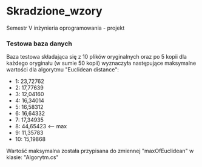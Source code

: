# Skradzione_wzory
 Semestr V inżynieria oprogramowania - projekt
 
### Testowa baza danych
Baza testowa składająca się z 10 plików oryginalnych oraz po 5 kopii dla każdego oryginału (w sumie 50 kopii) wyznaczyła następujące maksymalne wartości dla algorytmu "Euclidean distance":
 - 1: 23,72762
 - 2: 17,77639
 - 3: 12,04160
 - 4: 16,34014
 - 5: 16,58312
 - 6: 16,64332
 - 7: 17,34935
 - 8: 44,65423 <-- max
 - 9: 11,35783
 - 10: 15,19868

Wartość maksymalna została przypisana do zmiennej "maxOfEuclidean" w klasie: "Algorytm.cs"
